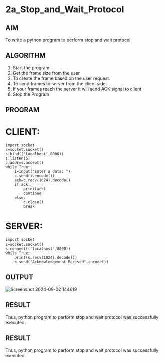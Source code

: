 # 2a_Stop_and_Wait_Protocol
## AIM 
To write a python program to perform stop and wait protocol
## ALGORITHM
1. Start the program.
2. Get the frame size from the user
3. To create the frame based on the user request.
4. To send frames to server from the client side.
5. If your frames reach the server it will send ACK signal to client
6. Stop the Program
## PROGRAM
# CLIENT:
```
import socket
s=socket.socket()
s.bind(('localhost',8000))
s.listen(5)
c,addr=s.accept()
while True:
    i=input("Enter a data: ")
    c.send(i.encode())
    ack=c.recv(1024).decode()
    if ack:
        print(ack)
        continue
    else:
        c.close()
        break
```
# SERVER:
```
import socket
s=socket.socket()
s.connect(('localhost',8000))
while True:
    print(s.recv(1024).decode())
    s.send("Acknowledgement Recived".encode())
```
## OUTPUT

![Screenshot 2024-09-02 144619](https://github.com/user-attachments/assets/4c697cab-2369-4bb0-b110-8af110e6dd0f)

## RESULT
Thus, python program to perform stop and wait protocol was successfully executed.



## RESULT
Thus, python program to perform stop and wait protocol was successfully executed.
